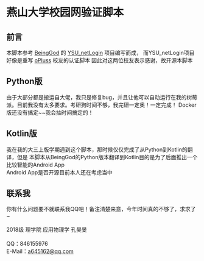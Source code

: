 # 燕山大学校园网验证脚本

## 前言
本脚本参考 [BeingGod](https://github.com/BeingGod)
的 [YSU_netLogin](https://github.com/BeingGod/YSU_netLogin) 项目编写而成，
而YSU_netLogin项目好像是重写 [oPluss](https://github.com/OYCN) 校友的认证脚本
因此对这两位校友表示感谢，故开源本脚本

## Python版
由于大部分都是搬运自大佬，我只是修复bug，并且让他可以自动运行在我的树莓派。目前我没有太多要求。考研狗时间不够，我完研一定奥！一定完成！
Docker版还没有搞定~~我会抽时间搞定的！

## Kotlin版
我在我的大三上版学期遇到这个脚本，那时候仅仅完成了从Python到Kotlin的翻译，但是
本脚本从BeingGod的Python版本翻译到Kotlin目的是为了后面推出一个比较智能的Android App
<br>
Android App是否开源目前本人还在考虑当中

## 联系我
你有什么问题要不就联系我QQ吧！备注清楚来意，今年时间真的不够了，求求了~
<br><br>
2018级 理学院 应用物理学 孔昊旻
<br><br>
QQ：846155976
<br>
E-Mail：a645162@qq.com
